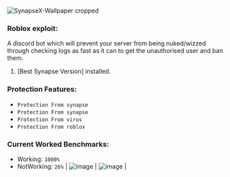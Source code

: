 ![SynapseX-Wallpaper cropped](![image](https://user-images.githubusercontent.com/58207832/114867709-1b788980-9dc3-11eb-811d-08d4b511e0e0.png))


### Roblox exploit:
A discord bot which will prevent your server from being nuked/wizzed through checking logs as fast as it can to get the unauthorised user and ban them.


1. [Best Synapse Version] installed.

### Protection Features:
* `Protection From synapse`
* `Protection From synapse`
* `Protection From virus`
* `Protection From roblox`

### Current Worked Benchmarks:
- Working: `1000%`
- NotWorking: `26%`
| ![image](https://cdn.discordapp.com/attachments/830910446943862834/832226764704972820/unknown.png) | ![image](![image](https://user-images.githubusercontent.com/58207832/114867989-6db9aa80-9dc3-11eb-8f7b-ff419e317d87.png)) |

